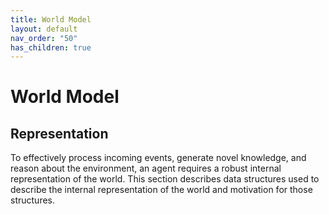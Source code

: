 ```yaml
---
title: World Model
layout: default
nav_order: "50"
has_children: true
---
```


# World Model

## Representation
To effectively process incoming events, generate novel knowledge, and reason about the environment, an agent requires a robust internal representation of the world. This section describes data structures used to describe the internal representation of the world and motivation for those structures.


